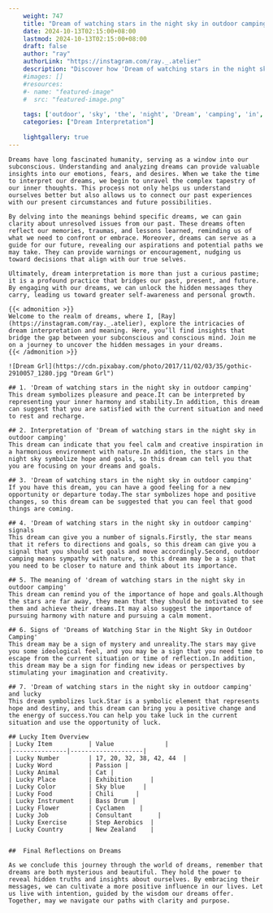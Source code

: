 ```yaml
---
    weight: 747
    title: "Dream of watching stars in the night sky in outdoor camping"  # Assuming 'title' column exists
    date: 2024-10-13T02:15:00+08:00
    lastmod: 2024-10-13T02:15:00+08:00
    draft: false
    author: "ray"
    authorLink: "https://instagram.com/ray._.atelier"
    description: "Discover how 'Dream of watching stars in the night sky in outdoor camping' can interpret your future and uncover its significant meanings in your life."
    #images: []
    #resources:
    #- name: "featured-image"
    #  src: "featured-image.png"
    
    tags: ['outdoor', 'sky', 'the', 'night', 'Dream', 'camping', 'in', 'of', 'stars', 'watching']
    categories: ["Dream Interpretation"]
    
    lightgallery: true
---
```

    
    Dreams have long fascinated humanity, serving as a window into our subconscious. Understanding and analyzing dreams can provide valuable insights into our emotions, fears, and desires. When we take the time to interpret our dreams, we begin to unravel the complex tapestry of our inner thoughts. This process not only helps us understand ourselves better but also allows us to connect our past experiences with our present circumstances and future possibilities.
    
    By delving into the meanings behind specific dreams, we can gain clarity about unresolved issues from our past. These dreams often reflect our memories, traumas, and lessons learned, reminding us of what we need to confront or embrace. Moreover, dreams can serve as a guide for our future, revealing our aspirations and potential paths we may take. They can provide warnings or encouragement, nudging us toward decisions that align with our true selves.
    
    Ultimately, dream interpretation is more than just a curious pastime; it is a profound practice that bridges our past, present, and future. By engaging with our dreams, we can unlock the hidden messages they carry, leading us toward greater self-awareness and personal growth.
    
    {{< admonition >}}
    Welcome to the realm of dreams, where I, [Ray](https://instagram.com/ray._.atelier), explore the intricacies of dream interpretation and meaning. Here, you’ll find insights that bridge the gap between your subconscious and conscious mind. Join me on a journey to uncover the hidden messages in your dreams.
    {{< /admonition >}}
    
    ![Dream Grl](https://cdn.pixabay.com/photo/2017/11/02/03/35/gothic-2910057_1280.jpg "Dream Grl")
    
    ## 1. 'Dream of watching stars in the night sky in outdoor camping'
    This dream symbolizes pleasure and peace.It can be interpreted by representing your inner harmony and stability.In addition, this dream can suggest that you are satisfied with the current situation and need to rest and recharge.
    
    ## 2. Interpretation of 'Dream of watching stars in the night sky in outdoor camping'
    This dream can indicate that you feel calm and creative inspiration in a harmonious environment with nature.In addition, the stars in the night sky symbolize hope and goals, so this dream can tell you that you are focusing on your dreams and goals.
    
    ## 3. 'Dream of watching stars in the night sky in outdoor camping'
    If you have this dream, you can have a good feeling for a new opportunity or departure today.The star symbolizes hope and positive changes, so this dream can be suggested that you can feel that good things are coming.
    
    ## 4. 'Dream of watching stars in the night sky in outdoor camping' signals
    This dream can give you a number of signals.Firstly, the star means that it refers to directions and goals, so this dream can give you a signal that you should set goals and move accordingly.Second, outdoor camping means sympathy with nature, so this dream may be a sign that you need to be closer to nature and think about its importance.
    
    ## 5. The meaning of 'dream of watching stars in the night sky in outdoor camping'
    This dream can remind you of the importance of hope and goals.Although the stars are far away, they mean that they should be motivated to see them and achieve their dreams.It may also suggest the importance of pursuing harmony with nature and pursuing a calm moment.
    
    ## 6. Signs of 'Dreams of Watching Star in the Night Sky in Outdoor Camping'
    This dream may be a sign of mystery and unreality.The stars may give you some ideological feel, and you may be a sign that you need time to escape from the current situation or time of reflection.In addition, this dream may be a sign for finding new ideas or perspectives by stimulating your imagination and creativity.
    
    ## 7. 'Dream of watching stars in the night sky in outdoor camping' and lucky
    This dream symbolizes luck.Star is a symbolic element that represents hope and destiny, and this dream can bring you a positive change and the energy of success.You can help you take luck in the current situation and use the opportunity of luck.
    
    ## Lucky Item Overview
    | Lucky Item          | Value              |
    |---------------|--------------------|
    | Lucky Number        | 17, 20, 32, 38, 42, 44  |
    | Lucky Word          | Passion |
    | Lucky Animal        | Cat |
    | Lucky Place         | Exhibition     |
    | Lucky Color         | Sky blue     |
    | Lucky Food          | Chili      |
    | Lucky Instrument    | Bass Drum |
    | Lucky Flower        | Cyclamen    |
    | Lucky Job           | Consultant       |
    | Lucky Exercise      | Step Aerobics  |
    | Lucky Country       | New Zealand    |
    
    
    ##  Final Reflections on Dreams
    
    As we conclude this journey through the world of dreams, remember that dreams are both mysterious and beautiful. They hold the power to reveal hidden truths and insights about ourselves. By embracing their messages, we can cultivate a more positive influence in our lives. Let us live with intention, guided by the wisdom our dreams offer. Together, may we navigate our paths with clarity and purpose.
    